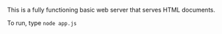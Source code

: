 This is a fully functioning basic web server that serves HTML documents.

To run, type ```
                node app.js
                 ```